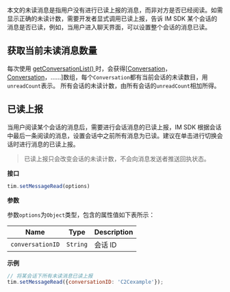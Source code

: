
本文的未读消息是指用户没有进行已读上报的消息，而非对方是否已经阅读。如需显示正确的未读计数，需要开发者显式调用已读上报，告诉 IM SDK 某个会话的消息是否已读，例如，当用户进入聊天界面，可以设置整个会话的消息已读。

## 获取当前未读消息数量

每次使用 [ getConversationList() ](https://imsdk-1252463788.file.myqcloud.com/IM_DOC/Web/SDK.html#getConversationList) 时，会获得[[Conversation](https://imsdk-1252463788.file.myqcloud.com/IM_DOC/Web/Conversation.html)，[Conversation](https://imsdk-1252463788.file.myqcloud.com/IM_DOC/Web/Conversation.html)，......]数组，每个`Conversation`都有当前会话的未读数目，用`unreadCount`表示。
所有会话的未读计数，由所有会话的`unreadCount`相加所得。


## 已读上报

当用户阅读某个会话的消息后，需要进行会话消息的已读上报，IM SDK 根据会话中最后一条阅读的消息，设置会话中之前所有消息为已读。建议在单击进行切换会话时进行消息的已读上报。

>已读上报只会改变会话的未读计数，不会向消息发送者推送回执状态。

**接口**

```javascript
tim.setMessageRead(options)
```

**参数**

参数`options`为`Object`类型，包含的属性值如下表所示：

| Name             | Type     | Description |
| ---------------- | -------- | ----------- |
| `conversationID` | `String` | 会话 ID     |

**示例**

```javascript
// 将某会话下所有未读消息已读上报
tim.setMessageRead({conversationID: 'C2Cexample'});
```

